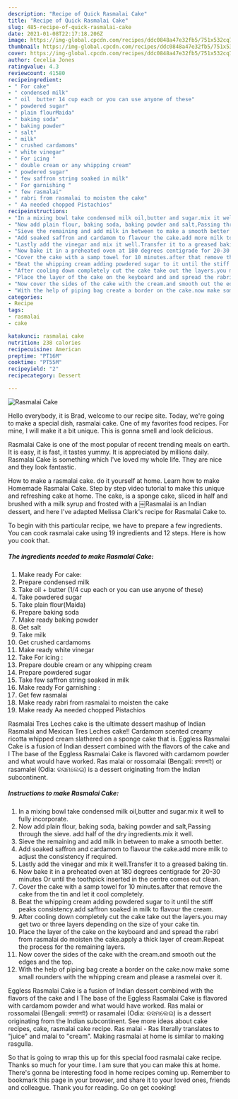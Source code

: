 ```yaml
---
description: "Recipe of Quick Rasmalai Cake"
title: "Recipe of Quick Rasmalai Cake"
slug: 485-recipe-of-quick-rasmalai-cake
date: 2021-01-08T22:17:18.206Z
image: https://img-global.cpcdn.com/recipes/ddc0848a47e32fb5/751x532cq70/rasmalai-cake-recipe-main-photo.jpg
thumbnail: https://img-global.cpcdn.com/recipes/ddc0848a47e32fb5/751x532cq70/rasmalai-cake-recipe-main-photo.jpg
cover: https://img-global.cpcdn.com/recipes/ddc0848a47e32fb5/751x532cq70/rasmalai-cake-recipe-main-photo.jpg
author: Cecelia Jones
ratingvalue: 4.3
reviewcount: 41580
recipeingredient:
- " For cake"
- " condensed milk"
- " oil  butter 14 cup each or you can use anyone of these"
- " powdered sugar"
- " plain flourMaida"
- " baking soda"
- " baking powder"
- " salt"
- " milk"
- " crushed cardamoms"
- " white vinegar"
- " For icing "
- " double cream or any whipping cream"
- " powdered sugar"
- " few saffron string soaked in milk"
- " For garnishing "
- " few rasmalai"
- " rabri from rasmalai to moisten the cake"
- " Aa needed chopped Pistachios"
recipeinstructions:
- "In a mixing bowl take condensed milk oil,butter and sugar.mix it well to fully incorporate."
- "Now add plain flour, baking soda, baking powder and salt,Passing through the sieve. add half of the dry ingredients.mix it well."
- "Sieve the remaining and add milk in between to make a smooth better."
- "Add soaked saffron and cardamom to flavour the cake.add more milk to adjust the consistency if required."
- "Lastly add the vinegar and mix it well.Transfer it to a greased baking tin."
- "Now bake it in a preheated oven at 180 degrees centigrade for 20-30 minutes Or until the toothpick inserted in the centre comes out clean."
- "Cover the cake with a samp towel for 10 minutes.after that remove the cake from the tin and let it cool completely."
- "Beat the whipping cream adding powdered sugar to it until the stiff peaks consistency.add saffron soaked in milk to flavour the cream."
- "After cooling down completely cut the cake take out the layers.you may get two or three layers depending on the size of your cake tin."
- "Place the layer of the cake on the keyboard and and spread the rabri from rasmalai do moisten the cake.apply a thick layer of cream.Repeat the process for the remaining layers."
- "Now cover the sides of the cake with the cream.and smooth out the edges and the top."
- "With the help of piping bag create a border on the cake.now make some small rounders with the whipping cream and please a rasmelai over it."
categories:
- Recipe
tags:
- rasmalai
- cake

katakunci: rasmalai cake 
nutrition: 238 calories
recipecuisine: American
preptime: "PT16M"
cooktime: "PT55M"
recipeyield: "2"
recipecategory: Dessert

---
```



![Rasmalai Cake](https://img-global.cpcdn.com/recipes/ddc0848a47e32fb5/751x532cq70/rasmalai-cake-recipe-main-photo.jpg)

Hello everybody, it is Brad, welcome to our recipe site. Today, we're going to make a special dish, rasmalai cake. One of my favorites food recipes. For mine, I will make it a bit unique. This is gonna smell and look delicious.

Rasmalai Cake is one of the most popular of recent trending meals on earth. It is easy, it is fast, it tastes yummy. It is appreciated by millions daily. Rasmalai Cake is something which I've loved my whole life. They are nice and they look fantastic.

How to make a rasmalai cake. do it yourself at home. Learn how to make Homemade Rasmalai Cake. Step by step video tutorial to make this unique and refreshing cake at home. The cake, is a sponge cake, sliced in half and brushed with a milk syrup and frosted with a ￼Rasmalai is an Indian dessert, and here I&#39;ve adapted Melissa Clark&#39;s recipe for Rasmalai Cake to.


To begin with this particular recipe, we have to prepare a few ingredients. You can cook rasmalai cake using 19 ingredients and 12 steps. Here is how you cook that.

<!--inarticleads1-->

##### The ingredients needed to make Rasmalai Cake:

1. Make ready  For cake:
1. Prepare  condensed milk
1. Take  oil + butter (1/4 cup each or you can use anyone of these)
1. Take  powdered sugar
1. Take  plain flour(Maida)
1. Prepare  baking soda
1. Make ready  baking powder
1. Get  salt
1. Take  milk
1. Get  crushed cardamoms
1. Make ready  white vinegar
1. Take  For icing :
1. Prepare  double cream or any whipping cream
1. Prepare  powdered sugar
1. Take  few saffron string soaked in milk
1. Make ready  For garnishing :
1. Get  few rasmalai
1. Make ready  rabri from rasmalai to moisten the cake
1. Make ready  Aa needed chopped Pistachios


Rasmalai Tres Leches cake is the ultimate dessert mashup of Indian Rasmalai and Mexican Tres Leches cake!! Cardamom scented creamy ricotta whipped cream slathered on a sponge cake that is. Eggless Rasmalai Cake is a fusion of Indian dessert combined with the flavors of the cake and I The base of the Eggless Rasmalai Cake is flavored with cardamom powder and what would have worked. Ras malai or rossomalai (Bengali: রসমালাই) or rasamalei (Odia: ରସମଲେଇ) is a dessert originating from the Indian subcontinent. 

<!--inarticleads2-->

##### Instructions to make Rasmalai Cake:

1. In a mixing bowl take condensed milk oil,butter and sugar.mix it well to fully incorporate.
1. Now add plain flour, baking soda, baking powder and salt,Passing through the sieve. add half of the dry ingredients.mix it well.
1. Sieve the remaining and add milk in between to make a smooth better.
1. Add soaked saffron and cardamom to flavour the cake.add more milk to adjust the consistency if required.
1. Lastly add the vinegar and mix it well.Transfer it to a greased baking tin.
1. Now bake it in a preheated oven at 180 degrees centigrade for 20-30 minutes Or until the toothpick inserted in the centre comes out clean.
1. Cover the cake with a samp towel for 10 minutes.after that remove the cake from the tin and let it cool completely.
1. Beat the whipping cream adding powdered sugar to it until the stiff peaks consistency.add saffron soaked in milk to flavour the cream.
1. After cooling down completely cut the cake take out the layers.you may get two or three layers depending on the size of your cake tin.
1. Place the layer of the cake on the keyboard and and spread the rabri from rasmalai do moisten the cake.apply a thick layer of cream.Repeat the process for the remaining layers.
1. Now cover the sides of the cake with the cream.and smooth out the edges and the top.
1. With the help of piping bag create a border on the cake.now make some small rounders with the whipping cream and please a rasmelai over it.


Eggless Rasmalai Cake is a fusion of Indian dessert combined with the flavors of the cake and I The base of the Eggless Rasmalai Cake is flavored with cardamom powder and what would have worked. Ras malai or rossomalai (Bengali: রসমালাই) or rasamalei (Odia: ରସମଲେଇ) is a dessert originating from the Indian subcontinent. See more ideas about cake recipes, cake, rasmalai cake recipe. Ras malai - Ras literally translates to &#34;juice&#34; and malai to &#34;cream&#34;. Making rasmalai at home is similar to making rasgulla. 

So that is going to wrap this up for this special food rasmalai cake recipe. Thanks so much for your time. I am sure that you can make this at home. There's gonna be interesting food in home recipes coming up. Remember to bookmark this page in your browser, and share it to your loved ones, friends and colleague. Thank you for reading. Go on get cooking!
